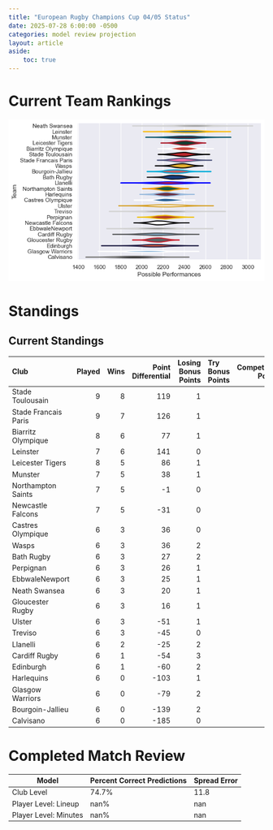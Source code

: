 ```yaml
---  
title: "European Rugby Champions Cup 04/05 Status"  
date: 2025-07-28 6:00:00 -0500  
categories: model review projection  
layout: article  
aside:  
    toc: true  
---
```

# Current Team Rankings


![Club Rankings](plots/rankings_European_Rugby_Champions_Cup_0405.png)
# Standings

## Current Standings


| Club                 |   Played |   Wins |   Point Differential |   Losing Bonus Points | Try Bonus Points   |   Competition Points |
|:---------------------|---------:|-------:|---------------------:|----------------------:|:-------------------|---------------------:|
| Stade Toulousain     |        9 |      8 |                  119 |                     1 |                    |                   33 |
| Stade Francais Paris |        9 |      7 |                  126 |                     1 |                    |                   29 |
| Biarritz Olympique   |        8 |      6 |                   77 |                     1 |                    |                   25 |
| Leinster             |        7 |      6 |                  141 |                     0 |                    |                   24 |
| Leicester Tigers     |        8 |      5 |                   86 |                     1 |                    |                   21 |
| Munster              |        7 |      5 |                   38 |                     1 |                    |                   21 |
| Northampton Saints   |        7 |      5 |                   -1 |                     0 |                    |                   20 |
| Newcastle Falcons    |        7 |      5 |                  -31 |                     0 |                    |                   20 |
| Castres Olympique    |        6 |      3 |                   36 |                     0 |                    |                   14 |
| Wasps                |        6 |      3 |                   36 |                     2 |                    |                   14 |
| Bath Rugby           |        6 |      3 |                   27 |                     2 |                    |                   14 |
| Perpignan            |        6 |      3 |                   26 |                     1 |                    |                   13 |
| EbbwaleNewport       |        6 |      3 |                   25 |                     1 |                    |                   13 |
| Neath Swansea        |        6 |      3 |                   20 |                     1 |                    |                   13 |
| Gloucester Rugby     |        6 |      3 |                   16 |                     1 |                    |                   13 |
| Ulster               |        6 |      3 |                  -51 |                     1 |                    |                   13 |
| Treviso              |        6 |      3 |                  -45 |                     0 |                    |                   12 |
| Llanelli             |        6 |      2 |                  -25 |                     2 |                    |                   10 |
| Cardiff Rugby        |        6 |      1 |                  -54 |                     3 |                    |                    7 |
| Edinburgh            |        6 |      1 |                  -60 |                     2 |                    |                    6 |
| Harlequins           |        6 |      0 |                 -103 |                     1 |                    |                    3 |
| Glasgow Warriors     |        6 |      0 |                  -79 |                     2 |                    |                    2 |
| Bourgoin-Jallieu     |        6 |      0 |                 -139 |                     2 |                    |                    2 |
| Calvisano            |        6 |      0 |                 -185 |                     0 |                    |                    0 |



# Completed Match Review


| Model | Percent Correct Predictions | Spread Error |
| ------ | ------ | ------ |
| Club Level | 74.7% | 11.8 |
| Player Level: Lineup | nan% | nan |
| Player Level: Minutes | nan% | nan |

